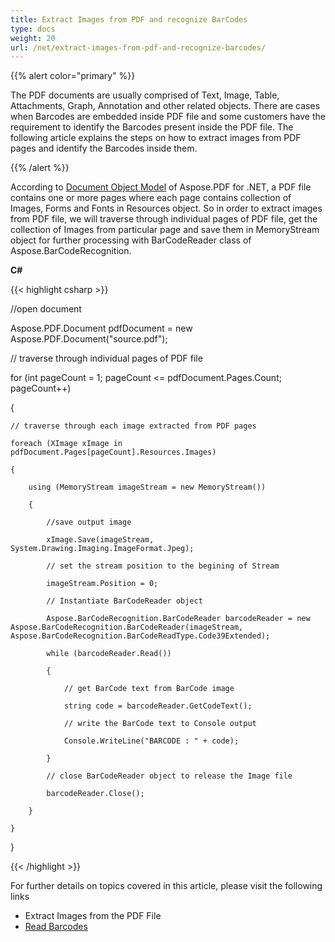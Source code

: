 ```yaml
---
title: Extract Images from PDF and recognize BarCodes
type: docs
weight: 20
url: /net/extract-images-from-pdf-and-recognize-barcodes/
---
```


{{% alert color="primary" %}} 

The PDF documents are usually comprised of Text, Image, Table, Attachments, Graph, Annotation and other related objects. There are cases when Barcodes are embedded inside PDF file and some customers have the requirement to identify the Barcodes present inside the PDF file. The following article explains the steps on how to extract images from PDF pages and identify the Barcodes inside them.

{{% /alert %}} 

According to [Document Object Model]() of Aspose.PDF for .NET, a PDF file contains one or more pages where each page contains collection of Images, Forms and Fonts in Resources object. So in order to extract images from PDF file, we will traverse through individual pages of PDF file, get the collection of Images from particular page and save them in MemoryStream object for further processing with BarCodeReader class of Aspose.BarCodeRecognition.

**C#**

{{< highlight csharp >}}

 //open document

Aspose.PDF.Document pdfDocument = new Aspose.PDF.Document("source.pdf");

// traverse through individual pages of PDF file

for (int pageCount = 1; pageCount <= pdfDocument.Pages.Count; pageCount++)

{

    // traverse through each image extracted from PDF pages

    foreach (XImage xImage in pdfDocument.Pages[pageCount].Resources.Images)

    {

        using (MemoryStream imageStream = new MemoryStream())

        {

            //save output image

            xImage.Save(imageStream, System.Drawing.Imaging.ImageFormat.Jpeg);

            // set the stream position to the begining of Stream

            imageStream.Position = 0;

            // Instantiate BarCodeReader object

            Aspose.BarCodeRecognition.BarCodeReader barcodeReader = new Aspose.BarCodeRecognition.BarCodeReader(imageStream, Aspose.BarCodeRecognition.BarCodeReadType.Code39Extended);

            while (barcodeReader.Read())

            {

                // get BarCode text from BarCode image

                string code = barcodeReader.GetCodeText();

                // write the BarCode text to Console output

                Console.WriteLine("BARCODE : " + code);

            }

            // close BarCodeReader object to release the Image file

            barcodeReader.Close();

        }

    }

}

{{< /highlight >}}

For further details on topics covered in this article, please visit the following links

- Extract Images from the PDF File
- [Read Barcodes](https://docs-qa.aspose.com/display/barcodenet/Read+Barcodes)
